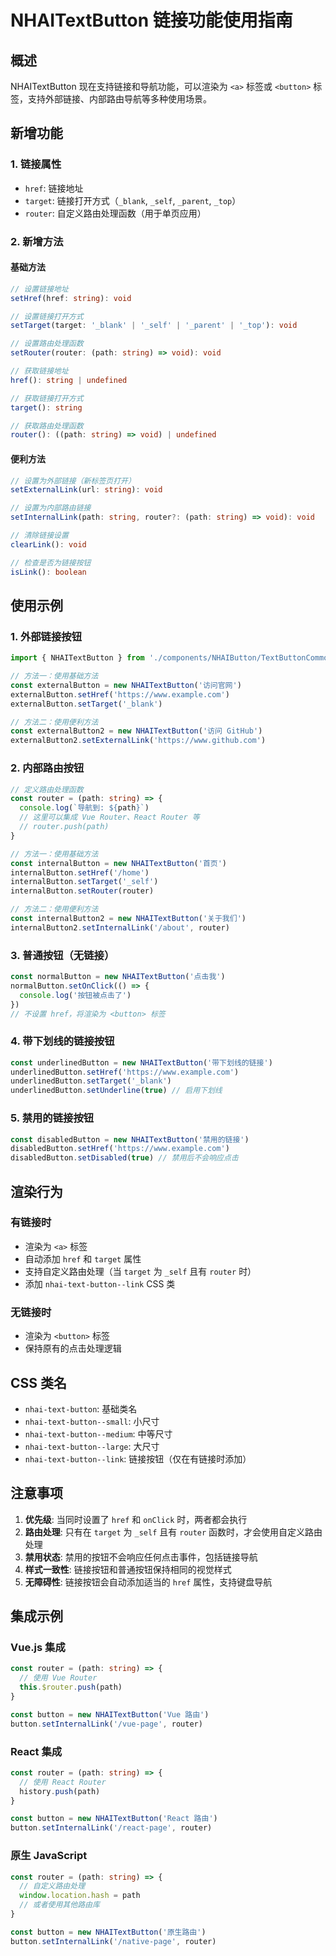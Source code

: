 # NHAITextButton 链接功能使用指南

## 概述

NHAITextButton 现在支持链接和导航功能，可以渲染为 `<a>` 标签或 `<button>` 标签，支持外部链接、内部路由导航等多种使用场景。

## 新增功能

### 1. 链接属性
- `href`: 链接地址
- `target`: 链接打开方式（`_blank`, `_self`, `_parent`, `_top`）
- `router`: 自定义路由处理函数（用于单页应用）

### 2. 新增方法

#### 基础方法
```typescript
// 设置链接地址
setHref(href: string): void

// 设置链接打开方式
setTarget(target: '_blank' | '_self' | '_parent' | '_top'): void

// 设置路由处理函数
setRouter(router: (path: string) => void): void

// 获取链接地址
href(): string | undefined

// 获取链接打开方式
target(): string

// 获取路由处理函数
router(): ((path: string) => void) | undefined
```

#### 便利方法
```typescript
// 设置为外部链接（新标签页打开）
setExternalLink(url: string): void

// 设置为内部路由链接
setInternalLink(path: string, router?: (path: string) => void): void

// 清除链接设置
clearLink(): void

// 检查是否为链接按钮
isLink(): boolean
```

## 使用示例

### 1. 外部链接按钮

```typescript
import { NHAITextButton } from './components/NHAIButton/TextButtonCommon'

// 方法一：使用基础方法
const externalButton = new NHAITextButton('访问官网')
externalButton.setHref('https://www.example.com')
externalButton.setTarget('_blank')

// 方法二：使用便利方法
const externalButton2 = new NHAITextButton('访问 GitHub')
externalButton2.setExternalLink('https://www.github.com')
```

### 2. 内部路由按钮

```typescript
// 定义路由处理函数
const router = (path: string) => {
  console.log(`导航到: ${path}`)
  // 这里可以集成 Vue Router、React Router 等
  // router.push(path)
}

// 方法一：使用基础方法
const internalButton = new NHAITextButton('首页')
internalButton.setHref('/home')
internalButton.setTarget('_self')
internalButton.setRouter(router)

// 方法二：使用便利方法
const internalButton2 = new NHAITextButton('关于我们')
internalButton2.setInternalLink('/about', router)
```

### 3. 普通按钮（无链接）

```typescript
const normalButton = new NHAITextButton('点击我')
normalButton.setOnClick(() => {
  console.log('按钮被点击了')
})
// 不设置 href，将渲染为 <button> 标签
```

### 4. 带下划线的链接按钮

```typescript
const underlinedButton = new NHAITextButton('带下划线的链接')
underlinedButton.setHref('https://www.example.com')
underlinedButton.setTarget('_blank')
underlinedButton.setUnderline(true) // 启用下划线
```

### 5. 禁用的链接按钮

```typescript
const disabledButton = new NHAITextButton('禁用的链接')
disabledButton.setHref('https://www.example.com')
disabledButton.setDisabled(true) // 禁用后不会响应点击
```

## 渲染行为

### 有链接时
- 渲染为 `<a>` 标签
- 自动添加 `href` 和 `target` 属性
- 支持自定义路由处理（当 `target` 为 `_self` 且有 `router` 时）
- 添加 `nhai-text-button--link` CSS 类

### 无链接时
- 渲染为 `<button>` 标签
- 保持原有的点击处理逻辑

## CSS 类名

- `nhai-text-button`: 基础类名
- `nhai-text-button--small`: 小尺寸
- `nhai-text-button--medium`: 中等尺寸
- `nhai-text-button--large`: 大尺寸
- `nhai-text-button--link`: 链接按钮（仅在有链接时添加）

## 注意事项

1. **优先级**: 当同时设置了 `href` 和 `onClick` 时，两者都会执行
2. **路由处理**: 只有在 `target` 为 `_self` 且有 `router` 函数时，才会使用自定义路由处理
3. **禁用状态**: 禁用的按钮不会响应任何点击事件，包括链接导航
4. **样式一致性**: 链接按钮和普通按钮保持相同的视觉样式
5. **无障碍性**: 链接按钮会自动添加适当的 `href` 属性，支持键盘导航

## 集成示例

### Vue.js 集成
```typescript
const router = (path: string) => {
  // 使用 Vue Router
  this.$router.push(path)
}

const button = new NHAITextButton('Vue 路由')
button.setInternalLink('/vue-page', router)
```

### React 集成
```typescript
const router = (path: string) => {
  // 使用 React Router
  history.push(path)
}

const button = new NHAITextButton('React 路由')
button.setInternalLink('/react-page', router)
```

### 原生 JavaScript
```typescript
const router = (path: string) => {
  // 自定义路由处理
  window.location.hash = path
  // 或者使用其他路由库
}

const button = new NHAITextButton('原生路由')
button.setInternalLink('/native-page', router)
```
